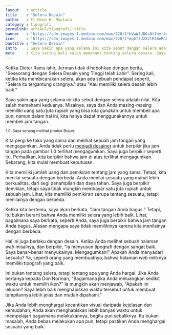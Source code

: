 ```yaml
---
layout   : article
title    : "Selera Desain"
author   : El Nino H. Maulana
category : tipografi
permalink: artikel/tipografi/:title
banner   : "https://cdn-images-1.medium.com/max/720/1*kVwW3UBGs8t1nvr4yRXAtA.png"
icon     : "https://cdn-images-1.medium.com/max/720/1*mqGf3U2X2tM3AeRG0OoHPw.png"
bantitle : "Selera Desain"
intro    : Saya yakin apa yang selama ini kita sebut dengan selera adalah nilai. Kita salah memahami keduanya, jadi mari memperbaikinya.
meta     : Kita sering kali salah memahami tentang selera desain. Saya yakin apa yang selama ini kita sebut dengan selera adalah nilai.
---
```


Ketika Dieter Rams lahir, Jerman tidak dihebohkan dengan berita, "Seseorang dengan Selera Desain yang Tinggi telah Lahir". Sering kali, ketika kita membicarakan selera, akan ada sebuah pendapat seperti, "Selera itu tergantung orangnya." atau "Kau memiliki selera desain lebih baik."

Saya yakin apa yang selama ini kita sebut dengan selera adalah nilai. Kita salah memahami keduanya. Misalnya, saya dan Anda masing-masing memiliki uang satu juta rupiah yang bisa kita gunakan untuk membeli apa pun, namun dalam hal ini, kita hanya dapat menggunakannya untuk membeli jam tangan.

<img src="data:image/png;base64,R0lGODlhAQABAAD/ACwAAAAAAQABAAACADs=" data-src="https://cdn-images-1.medium.com/max/720/1*YmTIPczeGx3wnKqiMxLHPg.jpeg" alt="Jam tangan Braun, saya senang melihatnya." title="Jam tangan Braun, saya senang melihatnya."><small class="site-article__caption">1.0: Saya senang melihat produk Braun.</small>

Kita pergi ke toko yang sama dan melihat sebuah jam tangan yang mengagumkan. Anda tidak perlu <a href="http://ransel.org/artikel/desain/memahami-pengertian-desain" title="Memahami Pengertian Desain" target="_blank">menjadi desainer</a> untuk berpikir jika jam tangan pada gambar 1.0 terlihat mengagumkan. Saya juga berpikir seperti itu. Perhatikan, kita berpikir bahwa jam di atas terlihat mengagumkan. Sekarang, kita mulai membuat keputusan.

Kita memiliki jumlah uang dan pemikiran tentang jam yang sama. Tetapi, kita menilai sesuatu dengan berbeda. Anda menilai sesuatu yang mahal lebih berkualitas, dari segi penampilan dan daya tahan. Saya juga berpikir demikian, tetapi saya tidak mungkin membayar satu juta rupiah untuk sebuah jam. Lihat, kita memiliki pemikiran serupa tentang sesuatu, tetapi menilainya dengan berbeda.

Ketika kita bertemu, saya akan berkata, "Jam tangan Anda bagus." Tetapi, itu bukan berarti bahwa Anda memiliki selera yang lebih baik. Lihat, bagaimana saya berkata, seperti Anda, saya juga berpikir bahwa jam tangan Anda bagus. Alasan mengapa saya tidak memilikinya karena kita menilainya dengan berbeda. 

Hal ini juga berlaku dengan desain. Ketika Anda melihat sebuah halaman *web* misalnya, dan berpikir, "Ia menyusun tipografi dengan sangat baik. Saya benar-benar menyukainya. Mengagumkan!" Apakah Anda menyadari sesuatu? Ya, seperti orang yang membuatnya, bahwa halaman *web* miliknya memiliki tipografi yang baik.

Ini bukan tentang selera, tetapi tentang apa yang Anda hargai. Jika Anda bertanya kepada Don Norman, "Bagaimana jika Anda meluangkan sedikit waktu untuk memilih ikon?" Ia mungkin akan menjawab, "Apakah ini lelucon? Saya lebih baik menghabiskan waktu tersebut untuk membuat tampilannya lebih jelas dan mudah dipahami."

Jika Anda lebih menghargai kecantikan visual daripada kejelasan dan kemudahan, Anda akan menghabiskan lebih banyak waktu untuk mempelajari bagaimana melakukannya, begitu pun sebaliknya. Itu bukan masalah, Anda bebas melakukan apa pun, tetapi pastikan Anda menghargai sesuatu yang baik.
